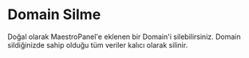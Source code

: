 # Domain Silme

Doğal olarak MaestroPanel'e eklenen bir Domain'i silebilirsiniz. Domain sildiğinizde sahip olduğu tüm veriler kalıcı olarak silinir.

